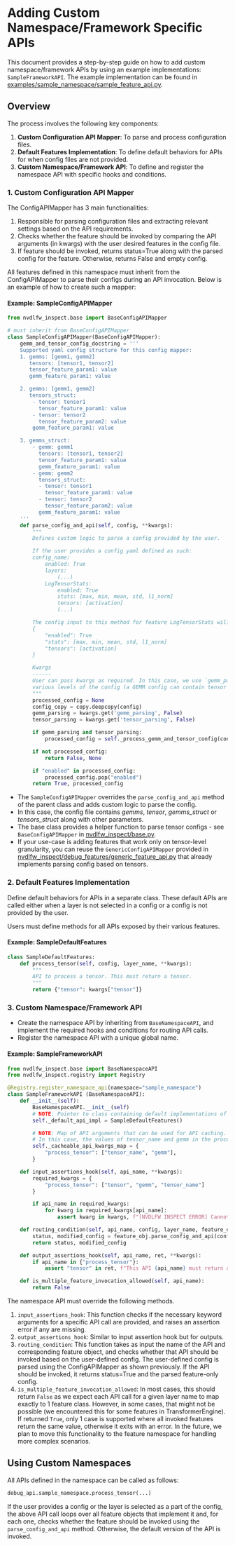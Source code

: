 # Adding Custom Namespace/Framework Specific APIs

This document provides a step-by-step guide on how to add custom namespace/framework APIs by using an example implementations: `SampleFrameworkAPI`.
The example implementation can be found in [examples/sample_namespace/sample_feature_api.py](examples/sample_namespace/sample_feature_api.py).

## Overview

The process involves the following key components:
1. **Custom Configuration API Mapper**: To parse and process configuration files.
2. **Default Features Implementation**: To define default behaviors for APIs for when config files are not provided.
3. **Custom Namespace/Framework API**: To define and register the namespace API with specific hooks and conditions.

### 1. Custom Configuration API Mapper

The ConfigAPIMapper has 3 main functionalities:
1. Responsible for parsing configuration files and extracting relevant settings based on the API requirements.
2. Checks whether the feature should be invoked by comparing the API arguments (in kwargs) with the user desired features in the config file.
3. If feature should be invoked, returns status=True along with the parsed config for the feature. Otherwise, returns False and empty config.

All features defined in this namespace must inherit from the ConfigAPIMapper to parse their configs during an API invocation.
Below is an example of how to create such a mapper:

#### Example: SampleConfigAPIMapper

```python
from nvdlfw_inspect.base import BaseConfigAPIMapper

# must inherit from BaseConfigAPIMapper
class SampleConfigAPIMapper(BaseConfigAPIMapper):
    gemm_and_tensor_config_docstring = '''
    Supported yaml config structure for this config mapper:
    1. gemms: [gemm1, gemm2]
       tensors: [tensor1, tensor2]
       tensor_feature_param1: value
       gemm_feature_param1: value

    2. gemms: [gemm1, gemm2]
       tensors_struct:
        - tensor: tensor1
          tensor_feature_param1: value
        - tensor: tensor2
          tensor_feature_param2: value
        gemm_feature_param1: value

    3. gemms_struct:
        - gemm: gemm1
          tensors: [tensor1, tensor2]
          tensor_feature_param1: value
          gemm_feature_param1: value
        - gemm: gemm2
          tensors_struct:
          - tensor: tensor1
            tensor_feature_param1: value
          - tensor: tensor2
            tensor_feature_param2: value
          gemm_feature_param1: value
    '''
    def parse_config_and_api(self, config, **kwargs):
        """
        Defines custom logic to parse a config provided by the user.

        If the user provides a config yaml defined as such:
        config_name:
            enabled: True
            layers:
                (...)
            LogTensorStats:
                enabled: True
                stats: [max, min, mean, std, l1_norm]
                tensors: [activation]
                (...)

        The config input to this method for feature LogTensorStats will be:
        {
            "enabled": True
            "stats": [max, min, mean, std, l1_norm]
            "tensors": [activation]
        }

        Kwargs
        ------
        User can pass kwargs as required. In this case, we use `gemm_parsing` and `tensor_parsing` to indicate the
        various levels of the config (a GEMM config can contain tensor configs).
        """
        processed_config = None
        config_copy = copy.deepcopy(config)
        gemm_parsing = kwargs.get('gemm_parsing', False)
        tensor_parsing = kwargs.get('tensor_parsing', False)

        if gemm_parsing and tensor_parsing:
            processed_config = self._process_gemm_and_tensor_config(config_copy, **kwargs)

        if not processed_config:
            return False, None

        if "enabled" in processed_config:
            processed_config.pop("enabled")
        return True, processed_config
```

- The `SampleConfigAPIMapper` overrides the `parse_config_and_api` method of the parent class and adds custom logic to parse the config.
- In this case, the config file contains _gemms_, _tensor_, _gemms\_struct_ or _tensors_struct_ along with other parameters.
- The base class provides a helper function to parse tensor configs - see `BaseConfigAPIMapper` in [nvdlfw_inspect/base.py](nvdlfw_inspect/base.py).
- If your use-case is adding features that work only on tensor-level granularity, you can reuse the `GenericConfigAPIMapper` provided in [nvdlfw_inspect/debug_features/generic_feature_api.py](nvdlfw_inspect/debug_features/generic_feature_api.py) that already implements parsing config based on tensors.


### 2. Default Features Implementation

Define default behaviors for APIs in a separate class. These default APIs are called either when a layer is not selected in a config or
a config is not provided by the user.

Users must define methods for all APIs exposed by their various features.


#### Example: SampleDefaultFeatures

```python
class SampleDefaultFeatures:
    def process_tensor(self, config, layer_name, **kwargs):
        """
        API to process a tensor. This must return a tensor.
        """
        return {"tensor": kwargs["tensor"]}
```

### 3. Custom Namespace/Framework API

- Create the namespace API by inheriting from `BaseNamespaceAPI`, and implement the required hooks and conditions for routing API calls.
- Register the namespace API with a unique global name.

#### Example: SampleFrameworkAPI

```python
from nvdlfw_inspect.base import BaseNamespaceAPI
from nvdlfw_inspect.registry import Registry

@Registry.register_namespace_api(namespace="sample_namespace")
class SampleFrameworkAPI (BaseNamespaceAPI):
    def __init__(self):
        BaseNamespaceAPI.__init__(self)
        # NOTE: Pointer to class containing default implementations of APIs
        self._default_api_impl = SampleDefaultFeatures()

        # NOTE: Map of API arguments that can be used for API caching.
        # In this case, the values of tensor_name and gemm in the process_tensor API can be cached.
        self._cacheable_api_kwargs_map = {
            "process_tensor": ["tensor_name", "gemm"],
        }

    def input_assertions_hook(self, api_name, **kwargs):
        required_kwargs = {
            "process_tensor": ["tensor", "gemm", "tensor_name"]
        }

        if api_name in required_kwargs:
            for kwarg in required_kwargs[api_name]:
                assert kwarg in kwargs, f"[NVDLFW INSPECT ERROR] Cannot route API, too ambiguous. Provide {kwarg} in {api_name}."

    def routing_condition(self, api_name, config, layer_name, feature_obj, **kwargs):
        status, modified_config = feature_obj.parse_config_and_api(config, gemm_parsing=True, tensor_parsing=True, **kwargs)
        return status, modified_config

    def output_assertions_hook(self, api_name, ret, **kwargs):
        if api_name in {"process_tensor"}:
            assert "tensor" in ret, f"This API {api_name} must return a tensor."

    def is_multiple_feature_invocation_allowed(self, api_name):
        return False
```

The namespace API must override the following methods.

1. `input_assertions_hook`: This function checks if the necessary keyword arguments for a specific API call are provided, and raises an assertion error if any are missing.
2. `output_assertions_hook`: Similar to input assertion hook but for outputs.
3. `routing_condition`: This function takes as input the name of the API and corresponding feature object, and checks whether that API should be invoked based on the user-defined config. The user-defined config is parsed using the ConfigAPIMapper as shown previously. If the API should be invoked, it returns status=True and the parsed feature-only config.
4. `is_multiple_feature_invocation_allowed`: In most cases, this should return `False` as we expect each API call for a given layer name to map exactly to 1 feature class. However, in some cases, that might not be possible (we encountered this for some features in TransformerEngine). If returned `True`, only 1 case is supported where all invoked features return the same value, otherwise it exits with an error. In the future, we plan to move this functionality to the feature namespace for handling more complex scenarios.

## Using Custom Namespaces

All APIs defined in the namespace can be called as follows:
```python
debug_api.sample_namespace.process_tensor(...)
```

If the user provides a config or the layer is selected as a part of the config, the above API call loops over all feature objects that implement
it and, for each one, checks whether the feature should be invoked using the `parse_config_and_api` method. Otherwise, the default version of the API is invoked.
